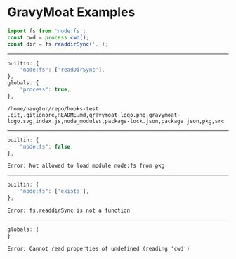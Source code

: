 # GravyMoat Examples

```js
import fs from 'node:fs';
const cwd = process.cwd();
const dir = fs.readdirSync('.');
```

---

```js
builtin: {
    "node:fs": ['readDirSync'],
},
globals: {
    "process": true,
},
```

```text
/home/naugtur/repo/hooks-test
.git,.gitignore,README.md,gravymoat-logo.png,gravymoat-logo.svg,index.js,node_modules,package-lock.json,package.json,pkg,src
```

---

```js
builtin: {
    "node:fs": false,
},
```

```text
Error: Not allowed to load module node:fs from pkg
```

---

```js
builtin: {
    "node:fs": ['exists'],
},
```

```text
Error: fs.readdirSync is not a function
```

---

```js
globals: {
}
```

```text
Error: Cannot read properties of undefined (reading 'cwd')
```
